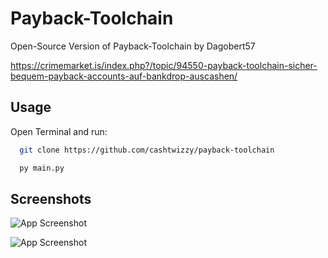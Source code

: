 
# Payback-Toolchain

Open-Source Version of Payback-Toolchain by Dagobert57

https://crimemarket.is/index.php?/topic/94550-payback-toolchain-sicher-bequem-payback-accounts-auf-bankdrop-auscashen/


## Usage

Open Terminal and run:
```bash
  git clone https://github.com/cashtwizzy/payback-toolchain
```
```python
  py main.py
```
    
## Screenshots

![App Screenshot](https://crimemarket.is/uploads/monthly_2022_12/screenshot1.png.aa7d44c1694c0d06d4b5763007fbdd23.png)

![App Screenshot](https://crimemarket.is/uploads/monthly_2022_12/ezgif-1-7e312cef5a.png.bfe3a1c506c42deb9dbbf06751d48204.png)

